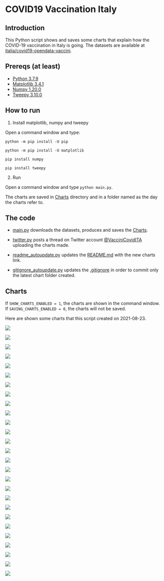 # COVID19 Vaccination Italy

## Introduction

This Python script shows and saves some charts that explain how the COVID-19 vaccination in Italy is going. The datasets are available at [italia/covid19-opendata-vaccini](https://github.com/italia/covid19-opendata-vaccini).

## Prereqs (at least)
* [Python 3.7.9](https://www.python.org/) 
* [Matplotlib 3.4.1](https://pypi.org/project/matplotlib/)
* [Numpy 1.20.0](https://numpy.org/)
* [Tweepy 3.10.0](https://docs.tweepy.org/en/latest/)

## How to run 
1. Install matplotlib, numpy and tweepy

Open a command window and type:

`python -m pip install -U pip`

`python -m pip install -U matplotlib`

`pip install numpy`

`pip install tweepy`

2. Run

Open a command window and type `python main.py`. 

The charts are saved in [Charts](https://github.com/MatteoOrlandini/COVID-19-Vaccination-Italy/tree/main/Charts) directory and in a folder named as the day the charts refer to.

## The code

* [main.py](https://github.com/MatteoOrlandini/COVID-19-Vaccination-Italy/blob/main/main.py) downloads the datasets, produces and saves the [Charts](https://github.com/MatteoOrlandini/COVID-19-Vaccination-Italy/tree/main/Charts).

* [twitter.py](https://github.com/MatteoOrlandini/COVID-19-Vaccination-Italy/blob/main/twitter.py) posts a thread on Twitter account [@VacciniCovidITA](https://twitter.com/VacciniCovidITA) uploading the charts made.

* [readme_autoupdate.py](https://github.com/MatteoOrlandini/COVID-19-Vaccination-Italy/blob/main/readme_autoupdate.py) updates the [README.md](https://github.com/MatteoOrlandini/COVID-19-Vaccination-Italy/blob/main/README.md) with the new charts link.

* [gitignore_autoupdate.py](https://github.com/MatteoOrlandini/COVID-19-Vaccination-Italy/blob/main/readme_autoupdate.py) updates the [.gitignore](https://github.com/MatteoOrlandini/COVID-19-Vaccination-Italy/blob/main/.gitignore) in order to commit only the latest chart folder created.


## Charts
If `SHOW_CHARTS_ENABLED = 1`, the charts are shown in the command window. If `SAVING_CHARTS_ENABLED = 0`, the charts will not be saved.

Here are shown some charts that this script created on 2021-08-23.

![](https://github.com/MatteoOrlandini/COVID-19-Vaccination-Italy/blob/main/Charts/2021-08-23/2021-08-23-area-dosi_consegnate.png)

![](https://github.com/MatteoOrlandini/COVID-19-Vaccination-Italy/blob/main/Charts/2021-08-23/2021-08-23-area-dosi_somministrate.png)

![](https://github.com/MatteoOrlandini/COVID-19-Vaccination-Italy/blob/main/Charts/2021-08-23/2021-08-23-area-percentuale_somministrazione.png)

![](https://github.com/MatteoOrlandini/COVID-19-Vaccination-Italy/blob/main/Charts/2021-08-23/2021-08-23-fascia_anagrafica-pregressa_infezione.png)

![](https://github.com/MatteoOrlandini/COVID-19-Vaccination-Italy/blob/main/Charts/2021-08-23/2021-08-23-fascia_anagrafica-prima_dose.png)

![](https://github.com/MatteoOrlandini/COVID-19-Vaccination-Italy/blob/main/Charts/2021-08-23/2021-08-23-fascia_anagrafica-seconda_dose.png)

![](https://github.com/MatteoOrlandini/COVID-19-Vaccination-Italy/blob/main/Charts/2021-08-23/2021-08-23-fascia_anagrafica-sesso_femminile.png)

![](https://github.com/MatteoOrlandini/COVID-19-Vaccination-Italy/blob/main/Charts/2021-08-23/2021-08-23-fascia_anagrafica-sesso_maschile-sesso_femminile.png)

![](https://github.com/MatteoOrlandini/COVID-19-Vaccination-Italy/blob/main/Charts/2021-08-23/2021-08-23-fascia_anagrafica-sesso_maschile.png)

![](https://github.com/MatteoOrlandini/COVID-19-Vaccination-Italy/blob/main/Charts/2021-08-23/2021-08-23-fascia_anagrafica-totale.png)

![](https://github.com/MatteoOrlandini/COVID-19-Vaccination-Italy/blob/main/Charts/2021-08-23/2021-08-23-giorni-dosi_giornaliere.png)

![](https://github.com/MatteoOrlandini/COVID-19-Vaccination-Italy/blob/main/Charts/2021-08-23/2021-08-23-giorni-dosi_totali.png)

![](https://github.com/MatteoOrlandini/COVID-19-Vaccination-Italy/blob/main/Charts/2021-08-23/2021-08-23-giorni-fascia_anagrafica-12-19.png)

![](https://github.com/MatteoOrlandini/COVID-19-Vaccination-Italy/blob/main/Charts/2021-08-23/2021-08-23-giorni-fascia_anagrafica-20-29.png)

![](https://github.com/MatteoOrlandini/COVID-19-Vaccination-Italy/blob/main/Charts/2021-08-23/2021-08-23-giorni-fascia_anagrafica-30-39.png)

![](https://github.com/MatteoOrlandini/COVID-19-Vaccination-Italy/blob/main/Charts/2021-08-23/2021-08-23-giorni-fascia_anagrafica-40-49.png)

![](https://github.com/MatteoOrlandini/COVID-19-Vaccination-Italy/blob/main/Charts/2021-08-23/2021-08-23-giorni-fascia_anagrafica-50-59.png)

![](https://github.com/MatteoOrlandini/COVID-19-Vaccination-Italy/blob/main/Charts/2021-08-23/2021-08-23-giorni-fascia_anagrafica-60-69.png)

![](https://github.com/MatteoOrlandini/COVID-19-Vaccination-Italy/blob/main/Charts/2021-08-23/2021-08-23-giorni-fascia_anagrafica-70-79.png)

![](https://github.com/MatteoOrlandini/COVID-19-Vaccination-Italy/blob/main/Charts/2021-08-23/2021-08-23-giorni-fascia_anagrafica-80-89.png)

![](https://github.com/MatteoOrlandini/COVID-19-Vaccination-Italy/blob/main/Charts/2021-08-23/2021-08-23-giorni-fascia_anagrafica-90+.png)

![](https://github.com/MatteoOrlandini/COVID-19-Vaccination-Italy/blob/main/Charts/2021-08-23/2021-08-23-giorni-fornitore-Janssen.png)

![](https://github.com/MatteoOrlandini/COVID-19-Vaccination-Italy/blob/main/Charts/2021-08-23/2021-08-23-giorni-fornitore-Moderna.png)

![](https://github.com/MatteoOrlandini/COVID-19-Vaccination-Italy/blob/main/Charts/2021-08-23/2021-08-23-giorni-fornitore-Pfizer-BioNTech.png)

![](https://github.com/MatteoOrlandini/COVID-19-Vaccination-Italy/blob/main/Charts/2021-08-23/2021-08-23-giorni-fornitore-Vaxzevria%20(AstraZeneca).png)

![](https://github.com/MatteoOrlandini/COVID-19-Vaccination-Italy/blob/main/Charts/2021-08-23/2021-08-23-giorni-prima_dose-seconda_dose-barre.png)

![](https://github.com/MatteoOrlandini/COVID-19-Vaccination-Italy/blob/main/Charts/2021-08-23/2021-08-23-giorni-prima_dose-seconda_dose.png)

